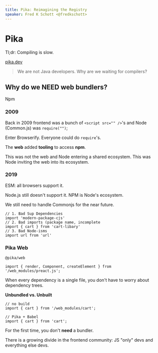 ```yaml
---
title: Pika: Reimagining the Registry
speaker: Fred K Schott <@fredkschott>
---
```


# Pika

Tl;dr: Compiling is slow.

[pika.dev](https://pika.dev)

> We are not Java developers. Why are we waiting for compilers?

## Why do we NEED web bundlers?
Npm

### 2009

Back in 2009 frontend was a bunch of `<script src="" />`'s and Node (Common.js) was `require("")`;

Enter Browserify. Everyone could do `require`'s.

The **web** added **tooling** to access **npm**.

This was not the web and Node entering a shared ecosystem. This was Node inviting the web into its ecosystem.

### 2019

ESM: all browsers support it.

Node.js still doesn't support it. NPM is Node's ecosystem.

We still need to handle Commonjs for the near future.

```
// 1. Bad Sup Dependencies
import 'modern-package-cjs'
// 2. Bad imports (package name, incomplete
import { cart } from 'cart-libary'
// 3. Bad Node-isms
import url from 'url'
```

### Pika Web

`@pika/web`

```
import { render, Component, createElement } from '/web_modules/preact.js'; 
```

When every dependency is a single file, you don't have to worry about dependency trees.

**Unbundled vs. Unbuilt**

```
// no build
import { cart } from '/web_modules/cart';

// Pika + Babel
import { cart } from 'cart';
```

For the first time, you don't **need** a bundler.

There is a growing divide in the frontend community: JS "only" devs and everything else devs.
